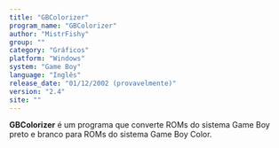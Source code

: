 ```yaml
---
title: "GBColorizer"
program_name: "GBColorizer"
author: "MistrFishy"
group: ""
category: "Gráficos"
platform: "Windows"
system: "Game Boy"
language: "Inglês"
release_date: "01/12/2002 (provavelmente)"
version: "2.4"
site: ""
---
```

<b>GBColorizer</b> é um programa que converte ROMs do sistema Game Boy preto e branco para ROMs do sistema Game Boy Color.
